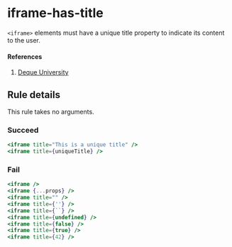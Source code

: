 # iframe-has-title

`<iframe>` elements must have a unique title property to indicate its content to the user.

#### References
1. [Deque University](https://dequeuniversity.com/rules/axe/1.1/frame-title)

## Rule details

This rule takes no arguments.

### Succeed
```jsx
<iframe title="This is a unique title" />
<iframe title={uniqueTitle} />
```

### Fail
```jsx
<iframe />
<iframe {...props} />
<iframe title="" />
<iframe title={''} />
<iframe title={``} />
<iframe title={undefined} />
<iframe title={false} />
<iframe title={true} />
<iframe title={42} />
```
